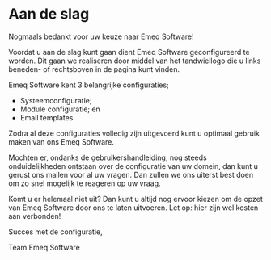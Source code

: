 # Aan de slag

Nogmaals bedankt voor uw keuze naar Emeq Software!

Voordat u aan de slag kunt gaan dient Emeq Software geconfigureerd te worden. Dit gaan we realiseren door middel van het tandwiellogo die u links beneden- of rechtsboven in de pagina kunt vinden.

Emeq Software kent 3 belangrijke configuraties;

-	Systeemconfiguratie;
-	Module configuratie; en
-	Email templates

Zodra al deze configuraties volledig zijn uitgevoerd kunt u optimaal gebruik maken van ons Emeq Software.

Mochten er, ondanks de gebruikershandleiding, nog steeds onduidelijkheden ontstaan over de configuratie van uw domein, dan kunt u gerust ons mailen voor al uw vragen. Dan zullen we ons uiterst best doen om zo snel mogelijk te reageren op uw vraag.

Komt u er helemaal niet uit? Dan kunt u altijd nog ervoor kiezen om de opzet van Emeq Software door ons te laten uitvoeren. Let op: hier zijn wel kosten aan verbonden!

Succes met de configuratie,


Team Emeq Software
